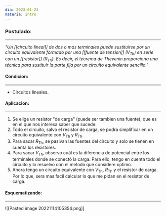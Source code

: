 ```yaml
---
dia: 2023-01-23
materia: intro
---
```

### **Postulado:**
---
_"Un [[circuito lineal]] de dos o mas terminales puede sustituirse por un circuito equivalente formado por una [[fuente de tension]] ($V_\text{Th}$) en serie con un [[resistor]] ($R_\text{Th}$). Es decir, el teorema de Thevenin proporciona una técnica para sustituir la parte fija por un circuito equivalente sencillo."_

#### **Condicion:**
---
- Circuitos lineales.

#### **Aplicacion:**
---
1. Se elige un resistor "de carga" (puede ser tambien una fuente), que es en el que nos interesa saber que sucede.
2. Todo el circuito, salvo el resistor de carga, se podra simplificar en un circuito equivalente con $V_\text{Th}$ y $R_\text{Th}$.
3. Para sacar $R_\text{Th}$, se pasivan las fuentes del circuito y solo se tienen en cuenta los resistores.
4. Para sacar $V_\text{Th}$, observo cuál es la diferencia de potencial entre los terminales donde se conectó la carga. Para ello, tengo en cuenta todo el circuito y lo resuelvo con el metodo que considere optimo.
5. Ahora tengo un circuito equivalente con $V_\text{Th}$, $R_\text{Th}$ y el resistor de carga. Por lo que, sera mas facil calcular lo que me pidan en el resistor de carga.

#### **Esquematizando:**
---
![[Pasted image 20221114105354.png]]

